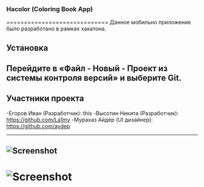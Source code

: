 ### Hacolor (Coloring Book App)
=============================
Данное мобильно приложение было разработано в рамках хакатона.

Установка
------------
Перейдите в «Файл - Новый - Проект из системы контроля версий» и выберите Git.
------------
## Участники проекта
-Егоров Иван (Разработчик): this
-Высотин Никита (Разработчик): https://github.com/La1my
-Мурахаз Айдер  (UI дизайнер): https://github.com/aydep

---
![Screenshot](screenshot1.png)
---
![Screenshot](screenshot2.png)
=============================
